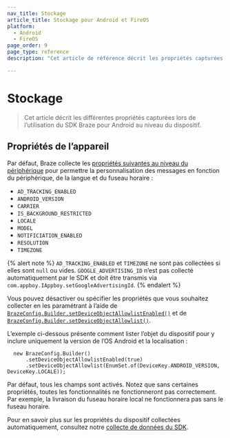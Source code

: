 ```yaml
---
nav_title: Stockage
article_title: Stockage pour Android et FireOS
platform: 
  - Android
  - FireOS
page_order: 9
page_type: reference
description: "Cet article de référence décrit les propriétés capturées par le SDK Braze pour Android au niveau du dispositif."

---
```


# Stockage

> Cet article décrit les différentes propriétés capturées lors de l’utilisation du SDK Braze pour Android au niveau du dispositif.

## Propriétés de l’appareil

Par défaut, Braze collecte les [propriétés suivantes au niveau du périphérique][1] pour permettre la personnalisation des messages en fonction du périphérique, de la langue et du fuseau horaire :

* `AD_TRACKING_ENABLED`
* `ANDROID_VERSION`
* `CARRIER`
* `IS_BACKGROUND_RESTRICTED`
* `LOCALE`
* `MODEL`
* `NOTIFICIATION_ENABLED`
* `RESOLUTION`
* `TIMEZONE`

{% alert note %}
`AD_TRACKING_ENABLED` et `TIMEZONE` ne sont pas collectées si elles sont `null` ou vides. `GOOGLE_ADVERTISING_ID` n’est pas collecté automatiquement par le SDK et doit être transmis via `com.appboy.IAppboy.setGoogleAdvertisingId`.
{% endalert %}

Vous pouvez désactiver ou spécifier les propriétés que vous souhaitez collecter en les paramétrant à l’aide de [`BrazeConfig.Builder.setDeviceObjectAllowlistEnabled()`][2] et de [`BrazeConfig.Builder.setDeviceObjectAllowlist()`][3].

L’exemple ci-dessous présente comment lister l’objet du dispositif pour y inclure uniquement la version de l’OS Android et la localisation :
```
  new BrazeConfig.Builder()
      .setDeviceObjectAllowlistEnabled(true)
      .setDeviceObjectAllowlist(EnumSet.of(DeviceKey.ANDROID_VERSION, DeviceKey.LOCALE));
```
Par défaut, tous les champs sont activés. Notez que sans certaines propriétés, toutes les fonctionnalités ne fonctionneront pas correctement. Par exemple, la livraison du fuseau horaire local ne fonctionnera pas sans le fuseau horaire.

Pour en savoir plus sur les propriétés du dispositif collectées automatiquement, consultez notre [collecte de données du SDK]({{site.baseurl}}/user_guide/data_and_analytics/user_data_collection/sdk_data_collection/).

[1]: https://braze-inc.github.io/braze-android-sdk/kdoc/braze-android-sdk/com.appboy.enums/-device-key/index.html
[2]: https://braze-inc.github.io/braze-android-sdk/kdoc/braze-android-sdk/com.braze.configuration/-braze-config/-builder/set-device-object-allowlist-enabled.html
[3]: https://braze-inc.github.io/braze-android-sdk/kdoc/braze-android-sdk/com.braze.configuration/-braze-config/-builder/set-device-object-allowlist.html
